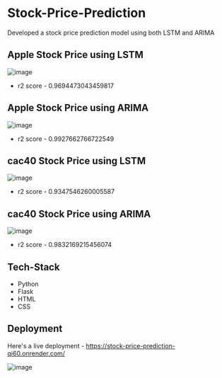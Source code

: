 # Stock-Price-Prediction

Developed a stock price prediction model using both LSTM and ARIMA

## Apple Stock Price using LSTM

![image](https://github.com/Amritha-07/Stock-Price-Prediction/assets/74042644/df40a53e-07a2-409d-b539-c18a5fc42b14)
- r2 score - 0.9694473043459817

## Apple Stock Price using ARIMA

![image](https://github.com/Amritha-07/Stock-Price-Prediction/assets/74042644/1eca6200-d3ee-44bd-99fa-bd4b56e6257b)
- r2 score - 0.9927662766722549

## cac40 Stock Price using LSTM

![image](https://github.com/Amritha-07/Stock-Price-Prediction/assets/74042644/9f58dc50-c8a1-4fd8-8fca-5e5ec5370b8a)
- r2 score - 0.9347546260005587

## cac40 Stock Price using ARIMA

![image](https://github.com/Amritha-07/Stock-Price-Prediction/assets/74042644/b9163961-8bc5-40d9-ae1e-3c7a146a4df4)
- r2 score - 0.9832169215456074

## Tech-Stack

- Python
- Flask
- HTML
- CSS

## Deployment

Here's a live deployment - https://stock-price-prediction-qi60.onrender.com/

![image](https://github.com/Amritha-07/Stock-Price-Prediction/assets/74042644/cfb7d2d4-39ea-4913-a560-41a743613f60)

